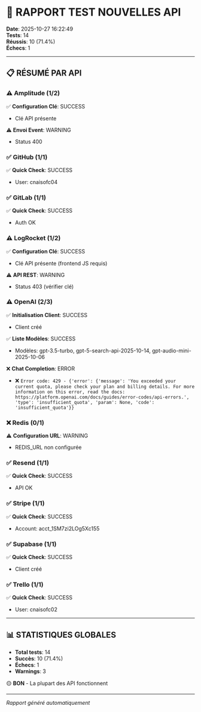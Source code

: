 # 🚀 RAPPORT TEST NOUVELLES API
**Date**: 2025-10-27 16:22:49  
**Tests**: 14  
**Réussis**: 10 (71.4%)  
**Échecs**: 1

---

## 📋 RÉSUMÉ PAR API

### ⚠️ Amplitude (1/2)

✅ **Configuration Clé**: SUCCESS
   - Clé API présente

⚠️ **Envoi Event**: WARNING
   - Status 400

### ✅ GitHub (1/1)

✅ **Quick Check**: SUCCESS
   - User: cnaisofc04

### ✅ GitLab (1/1)

✅ **Quick Check**: SUCCESS
   - Auth OK

### ⚠️ LogRocket (1/2)

✅ **Configuration Clé**: SUCCESS
   - Clé API présente (frontend JS requis)

⚠️ **API REST**: WARNING
   - Status 403 (vérifier clé)

### ⚠️ OpenAI (2/3)

✅ **Initialisation Client**: SUCCESS
   - Client créé

✅ **Liste Modèles**: SUCCESS
   - Modèles: gpt-3.5-turbo, gpt-5-search-api-2025-10-14, gpt-audio-mini-2025-10-06

❌ **Chat Completion**: ERROR
   - ❌ `Error code: 429 - {'error': {'message': 'You exceeded your current quota, please check your plan and billing details. For more information on this error, read the docs: https://platform.openai.com/docs/guides/error-codes/api-errors.', 'type': 'insufficient_quota', 'param': None, 'code': 'insufficient_quota'}}`

### ❌ Redis (0/1)

⚠️ **Configuration URL**: WARNING
   - REDIS_URL non configurée

### ✅ Resend (1/1)

✅ **Quick Check**: SUCCESS
   - API OK

### ✅ Stripe (1/1)

✅ **Quick Check**: SUCCESS
   - Account: acct_1SM7zi2LOg5Xc155

### ✅ Supabase (1/1)

✅ **Quick Check**: SUCCESS
   - Client créé

### ✅ Trello (1/1)

✅ **Quick Check**: SUCCESS
   - User: cnaisofc02


---

## 📊 STATISTIQUES GLOBALES

- **Total tests**: 14
- **Succès**: 10 (71.4%)
- **Échecs**: 1
- **Warnings**: 3

🟡 **BON** - La plupart des API fonctionnent

---

*Rapport généré automatiquement*
